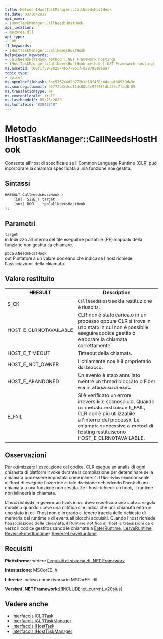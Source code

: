 ```yaml
---
title: Metodo IHostTaskManager::CallNeedsHostHook
ms.date: 03/30/2017
api_name:
- IHostTaskManager.CallNeedsHostHook
api_location:
- mscoree.dll
api_type:
- COM
f1_keywords:
- IHostTaskManager::CallNeedsHostHook
helpviewer_keywords:
- CallNeedsHostHook method [.NET Framework hosting]
- IHostTaskManager::CallNeedsHostHook method [.NET Framework hosting]
ms.assetid: b60f1f59-9825-4b57-961f-d2979518e6a7
topic_type:
- apiref
ms.openlocfilehash: 5bc5752d4d2b772b1d18f438c4daaa1b8938da9e
ms.sourcegitcommit: e5772b3ddcc114c80b4c9767ffdb3f6c7fad8f05
ms.translationtype: MT
ms.contentlocale: it-IT
ms.lasthandoff: 05/26/2020
ms.locfileid: "83842348"
---
```

# <a name="ihosttaskmanagercallneedshosthook-method"></a>Metodo IHostTaskManager::CallNeedsHostHook
Consente all'host di specificare se il Common Language Runtime (CLR) può incorporare la chiamata specificata a una funzione non gestita.  
  
## <a name="syntax"></a>Sintassi  
  
```cpp  
HRESULT CallNeedsHostHook (  
    [in]  SIZE_T target,
    [out] BOOL   *pbCallNeedsHostHook  
);  
```  
  
## <a name="parameters"></a>Parametri  
 `target`  
 in Indirizzo all'interno del file eseguibile portabile (PE) mappato della funzione non gestita da chiamare.  
  
 `pbCallNeedsHostHook`  
 out Puntatore a un valore booleano che indica se l'host richiede l'associazione della chiamata.  
  
## <a name="return-value"></a>Valore restituito  
  
|HRESULT|Description|  
|-------------|-----------------|  
|S_OK|`CallNeedsHostHook`la restituzione è riuscita.|  
|HOST_E_CLRNOTAVAILABLE|CLR non è stato caricato in un processo oppure CLR si trova in uno stato in cui non è possibile eseguire codice gestito o elaborare la chiamata correttamente.|  
|HOST_E_TIMEOUT|Timeout della chiamata.|  
|HOST_E_NOT_OWNER|Il chiamante non è il proprietario del blocco.|  
|HOST_E_ABANDONED|Un evento è stato annullato mentre un thread bloccato o Fiber era in attesa su di esso.|  
|E_FAIL|Si è verificato un errore irreversibile sconosciuto. Quando un metodo restituisce E_FAIL, CLR non è più utilizzabile all'interno del processo. Le chiamate successive ai metodi di hosting restituiscono HOST_E_CLRNOTAVAILABLE.|  
  
## <a name="remarks"></a>Osservazioni  
 Per ottimizzare l'esecuzione del codice, CLR esegue un'analisi di ogni chiamata di platform invoke durante la compilazione per determinare se la chiamata può essere impostata come inline. `CallNeedsHostHook`consente all'host di eseguire l'override di tale decisione richiedendo l'hook di una chiamata a una funzione non gestita. Se l'host richiede un hook, il runtime non inlineerà la chiamata.  
  
 L'host richiede in genere un hook in cui deve modificare uno stato a virgola mobile o quando riceve una notifica che indica che una chiamata entra in uno stato in cui l'host non è in grado di tenere traccia delle richieste di memoria del runtime o di eventuali blocchi acquisiti. Quando l'host richiede l'associazione della chiamata, il Runtime notifica all'host le transizioni da e verso il codice gestito usando le chiamate a [EnterRuntime](../../../../docs/framework/unmanaged-api/hosting/ihosttaskmanager-enterruntime-method.md), [LeaveRuntime](../../../../docs/framework/unmanaged-api/hosting/ihosttaskmanager-leaveruntime-method.md), [ReverseEnterRuntime](../../../../docs/framework/unmanaged-api/hosting/ihosttaskmanager-reverseenterruntime-method.md)e [ReverseLeaveRuntime](ihosttaskmanager-reverseleaveruntime-method.md).  
  
## <a name="requirements"></a>Requisiti  
 **Piattaforme:** vedere [Requisiti di sistema di .NET Framework](../../get-started/system-requirements.md).  
  
 **Intestazione:** MSCorEE. h  
  
 **Libreria:** Incluso come risorsa in MSCorEE. dll  
  
 **Versioni .NET Framework:**[!INCLUDE[net_current_v20plus](../../../../includes/net-current-v20plus-md.md)]  
  
## <a name="see-also"></a>Vedere anche

- [Interfaccia ICLRTask](iclrtask-interface.md)
- [Interfaccia ICLRTaskManager](iclrtaskmanager-interface.md)
- [Interfaccia IHostTask](ihosttask-interface.md)
- [Interfaccia IHostTaskManager](ihosttaskmanager-interface.md)
